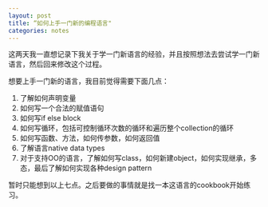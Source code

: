 ```yaml
---
layout: post
title: “如何上手一门新的编程语言"
categories: notes
---	
```


这两天我一直想记录下我关于学一门新语言的经验，并且按照想法去尝试学一门新语言，然后回来修改这个过程。

想要上手一门新的语言，我目前觉得需要下面几点：
1. 了解如何声明变量
2. 如何写一个合法的赋值语句
3. 如何写if else block
4. 如何写循环，包括可控制循环次数的循环和遍历整个collection的循环
5. 如何写函数、方法，如何传参数，如何返回值
6. 了解语言native data types
7. 对于支持OO的语言，了解如何写class，如何新建object，如何实现继承，多态，最后了解如何实现各种design pattern

暂时只能想到以上七点。之后要做的事情就是找一本这语言的cookbook开始练习。